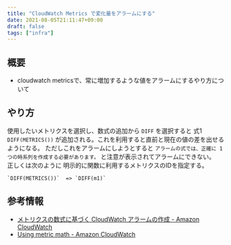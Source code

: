 ```yaml
---
title: "CloudWatch Metrics で変化量をアラームにする"
date: 2021-08-05T21:11:47+09:00
draft: false
tags: ["infra"]
---
```


## 概要

- cloudwatch metricsで、常に増加するような値をアラームにするやり方について

## やり方

使用したいメトリクスを選択し、数式の追加から `DIFF` を選択すると
式1 `DIFF(METRICS())` が追加される。これを利用すると直前と現在の値の差を出せるようになる。
ただしこれをアラームにしようとすると `アラームの式では、正確に 1 つの時系列を作成する必要があります。` 
と注意が表示されてアラームにできない。  
正しくは次のように 明示的に関数に利用するメトリクスのIDを指定する。

```
`DIFF(METRICS())`  => `DIFF(m1)` 
```

## 参考情報

- [メトリクスの数式に基づく CloudWatch アラームの作成 - Amazon CloudWatch]( https://docs.aws.amazon.com/ja_jp/AmazonCloudWatch/latest/monitoring/Create-alarm-on-metric-math-expression.html )
- [Using metric math - Amazon CloudWatch]( https://docs.aws.amazon.com/AmazonCloudWatch/latest/monitoring/using-metric-math.html#metric-math-syntax )

